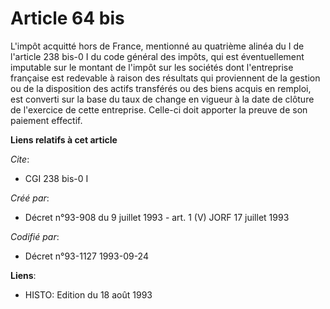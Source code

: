 # Article 64 bis

L'impôt acquitté hors de France, mentionné au quatrième alinéa du I de l'article 238 bis-0 I du code général des impôts, qui
est éventuellement imputable sur le montant de l'impôt sur les sociétés dont l'entreprise française est redevable à raison
des résultats qui proviennent de la gestion ou de la disposition des actifs transférés ou des biens acquis en remploi, est
converti sur la base du taux de change en vigueur à la date de clôture de l'exercice de cette entreprise. Celle-ci doit
apporter la preuve de son paiement effectif.

**Liens relatifs à cet article**

_Cite_:

  - CGI 238 bis-0 I

_Créé par_:

  - Décret n°93-908 du 9 juillet 1993 - art. 1 (V) JORF 17 juillet 1993

_Codifié par_:

  - Décret n°93-1127 1993-09-24

**Liens**:

  - HISTO: Edition du 18 août 1993
